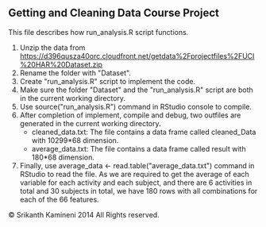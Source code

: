 Getting and Cleaning Data Course Project
----------------------------------------
This file describes how run_analysis.R script functions.
1. Unzip the data from https://d396qusza40orc.cloudfront.net/getdata%2Fprojectfiles%2FUCI%20HAR%20Dataset.zip
2. Rename the folder with "Dataset".
3. Create "run_analysis.R" script to implement the code.
4. Make sure the folder "Dataset" and the "run_analysis.R" script are both in the current working directory.
5. Use source("run_analysis.R") command in RStudio console to compile. 
6. After completion of implement, compile and debug, two outfiles are generated in the current working directory.
    - cleaned_data.txt: The file contains a data frame called cleaned_Data with 10299*68 dimension.
    - average_data.txt: The file contains a data frame called result with 180*68 dimension.
7. Finally, use average_data <- read.table("average_data.txt") command in RStudio to read the file. As we are required to      get the average of each variable for each activity and each subject, and there are 6 activities in total and 30 subjects    in total, we have 180 rows with all combinations for each of the 66 features. 

© Srikanth Kamineni 2014 All Rights reserved.
